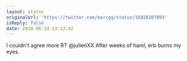 ```yaml
---
layout: status
originalUrl: 'https://twitter.com/marcgg/status/16928107093'
isReply: false
date: 2010-06-24 13:13:42
---
```


I couldn't agree more RT @julienXX After weeks of haml, erb burns my eyes.
